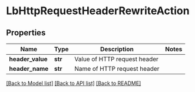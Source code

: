 # LbHttpRequestHeaderRewriteAction

## Properties
Name | Type | Description | Notes
------------ | ------------- | ------------- | -------------
**header_value** | **str** | Value of HTTP request header | 
**header_name** | **str** | Name of HTTP request header | 

[[Back to Model list]](../README.md#documentation-for-models) [[Back to API list]](../README.md#documentation-for-api-endpoints) [[Back to README]](../README.md)

